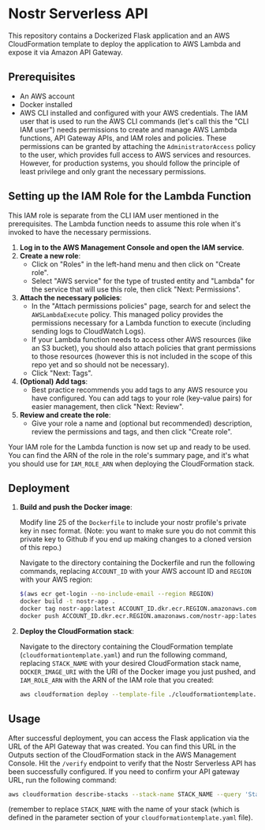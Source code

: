 # Nostr Serverless API

This repository contains a Dockerized Flask application and an AWS CloudFormation template to deploy the application to AWS Lambda and expose it via Amazon API Gateway.

## Prerequisites

- An AWS account
- Docker installed
- AWS CLI installed and configured with your AWS credentials. The IAM user that is used to run the AWS CLI commands (let's call this the "CLI IAM user") needs permissions to create and manage AWS Lambda functions, API Gateway APIs, and IAM roles and policies. These permissions can be granted by attaching the `AdministratorAccess` policy to the user, which provides full access to AWS services and resources. However, for production systems, you should follow the principle of least privilege and only grant the necessary permissions.

## Setting up the IAM Role for the Lambda Function

This IAM role is separate from the CLI IAM user mentioned in the prerequisites. The Lambda function needs to assume this role when it's invoked to have the necessary permissions.

1. **Log in to the AWS Management Console and open the IAM service**.
2. **Create a new role**:
   - Click on "Roles" in the left-hand menu and then click on "Create role".
   - Select "AWS service" for the type of trusted entity and "Lambda" for the service that will use this role, then click "Next: Permissions".
3. **Attach the necessary policies**:
   - In the "Attach permissions policies" page, search for and select the `AWSLambdaExecute` policy. This managed policy provides the permissions necessary for a Lambda function to execute (including sending logs to CloudWatch Logs).
   - If your Lambda function needs to access other AWS resources (like an S3 bucket), you should also attach policies that grant permissions to those resources (however this is not included in the scope of this repo yet and so should not be necessary).
   - Click "Next: Tags".
4. **(Optional) Add tags**:
   - Best practice recommends you add tags to any AWS resource you have configured. You can add tags to your role (key-value pairs) for easier management, then click "Next: Review".
5. **Review and create the role**:
   - Give your role a name and (optional but recommended) description, review the permissions and tags, and then click "Create role".

Your IAM role for the Lambda function is now set up and ready to be used. You can find the ARN of the role in the role's summary page, and it's what you should use for `IAM_ROLE_ARN` when deploying the CloudFormation stack.

## Deployment

1. **Build and push the Docker image**:

   Modify line 25 of the `Dockerfile` to include your nostr profile's private key in nsec format. (Note: you want to make sure you do not commit this private key to Github if you end up making changes to a cloned version of this repo.)
   
   Navigate to the directory containing the Dockerfile and run the following commands, replacing `ACCOUNT_ID` with your AWS account ID and `REGION` with your AWS region:

   ```bash
   $(aws ecr get-login --no-include-email --region REGION)
   docker build -t nostr-app .
   docker tag nostr-app:latest ACCOUNT_ID.dkr.ecr.REGION.amazonaws.com/nostr-app:latest
   docker push ACCOUNT_ID.dkr.ecr.REGION.amazonaws.com/nostr-app:latest
   ```

2. **Deploy the CloudFormation stack**:

   Navigate to the directory containing the CloudFormation template (`cloudformationtemplate.yaml`) and run the following command, replacing `STACK_NAME` with your desired CloudFormation stack name, `DOCKER_IMAGE_URI` with the URI of the Docker image you just pushed, and `IAM_ROLE_ARN` with the ARN of the IAM role that you created:

   ```bash
   aws cloudformation deploy --template-file ./cloudformationtemplate.yaml --stack-name STACK_NAME --parameter-overrides DockerImageUri=DOCKER_IMAGE_URI LambdaExecutionRole=IAM_ROLE_ARN
   ```

## Usage

After successful deployment, you can access the Flask application via the URL of the API Gateway that was created. You can find this URL in the Outputs section of the CloudFormation stack in the AWS Management Console. Hit the `/verify` endpoint to verify that the Nostr Serverless API has been successfully configured. If you need to confirm your API gateway URL, run the following command:
```bash
aws cloudformation describe-stacks --stack-name STACK_NAME --query 'Stacks[].Outputs'
```
(remember to replace `STACK_NAME` with the name of your stack (which is defined in the parameter section of your `cloudformationtemplate.yaml` file).